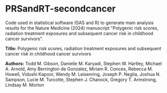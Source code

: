 # PRSandRT-secondcancer
Code used in statistical software (SAS and R) to generate main analysis results for the Nature Medicine (2024) manuscript "Polygenic risk scores, radiation treatment exposures and subsequent cancer risk in childhood cancer survivors".

**Title:** Polygenic risk scores, radiation treatment exposures and subsequent cancer risk in childhood cancer survivors

**Authors:** Todd M. Gibson, Danielle M. Karyadi, Stephen W. Hartley, Michael A. Arnold, Amy Berrington de Gonzalez, Miriam R. Conces, Rebecca M. Howell, Vidushi Kapoor, Wendy M. Leisenring, Joseph P. Neglia, Joshua N. Sampson, Lucie M. Turcotte, Stephen J. Chanock, Gregory T. Armstrong, Lindsay M. Morton
